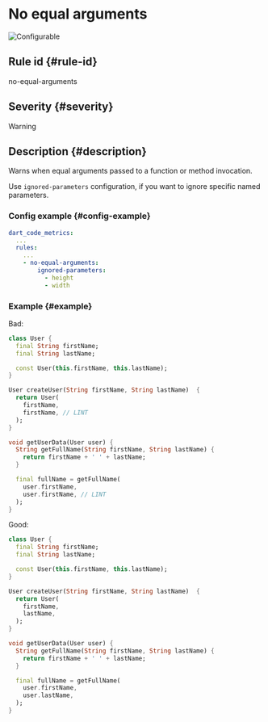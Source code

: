 # No equal arguments

![Configurable](https://img.shields.io/badge/-configurable-informational)

## Rule id {#rule-id}

no-equal-arguments

## Severity {#severity}

Warning

## Description {#description}

Warns when equal arguments passed to a function or method invocation.

Use `ignored-parameters` configuration, if you want to ignore specific named parameters.

### Config example {#config-example}

```yaml
dart_code_metrics:
  ...
  rules:
    ...
    - no-equal-arguments:
        ignored-parameters:
          - height
          - width
```

### Example {#example}

Bad:

```dart
class User {
  final String firstName;
  final String lastName;

  const User(this.firstName, this.lastName);
}

User createUser(String firstName, String lastName)  {
  return User(
    firstName,
    firstName, // LINT
  );
}

void getUserData(User user) {
  String getFullName(String firstName, String lastName) {
    return firstName + ' ' + lastName;
  }

  final fullName = getFullName(
    user.firstName,
    user.firstName, // LINT
  );
}
```

Good:

```dart
class User {
  final String firstName;
  final String lastName;

  const User(this.firstName, this.lastName);
}

User createUser(String firstName, String lastName)  {
  return User(
    firstName,
    lastName,
  );
}

void getUserData(User user) {
  String getFullName(String firstName, String lastName) {
    return firstName + ' ' + lastName;
  }

  final fullName = getFullName(
    user.firstName,
    user.lastName,
  );
}
```
